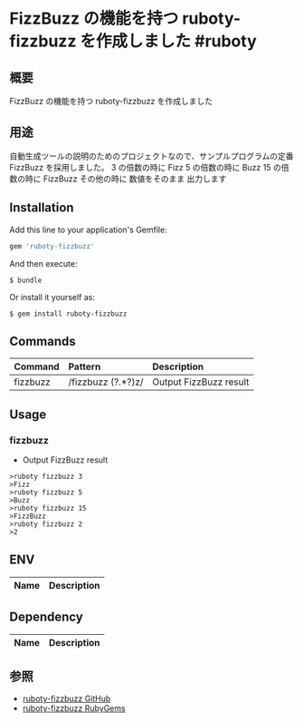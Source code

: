 # FizzBuzz の機能を持つ ruboty-fizzbuzz を作成しました #ruboty

## 概要
FizzBuzz の機能を持つ ruboty-fizzbuzz を作成しました

## 用途
自動生成ツールの説明のためのプロジェクトなので、サンプルプログラムの定番
FizzBuzz を採用しました。
3 の倍数の時に Fizz
5 の倍数の時に Buzz
15 の倍数の時に FizzBuzz
その他の時に 数値をそのまま
出力します

## Installation

Add this line to your application's Gemfile:

```ruby
gem 'ruboty-fizzbuzz'
```

And then execute:

    $ bundle

Or install it yourself as:

    $ gem install ruboty-fizzbuzz

## Commands

|Command|Pattern|Description|
|:--|:--|:--|
|fizzbuzz|/fizzbuzz (?<number>.*?)z/|Output FizzBuzz result|

## Usage
### fizzbuzz
* Output FizzBuzz result

~~~
>ruboty fizzbuzz 3
>Fizz
>ruboty fizzbuzz 5
>Buzz
>ruboty fizzbuzz 15
>FizzBuzz
>ruboty fizzbuzz 2
>2
~~~

## ENV

|Name|Description|
|:--|:--|


## Dependency

|Name|Description|
|:--|:--|


## 参照
* [ruboty-fizzbuzz GitHub](https://github.com/tbpgr/ruboty-fizzbuzz)
* [ruboty-fizzbuzz RubyGems](http://rubygems.org/gems/ruboty-fizzbuzz)
